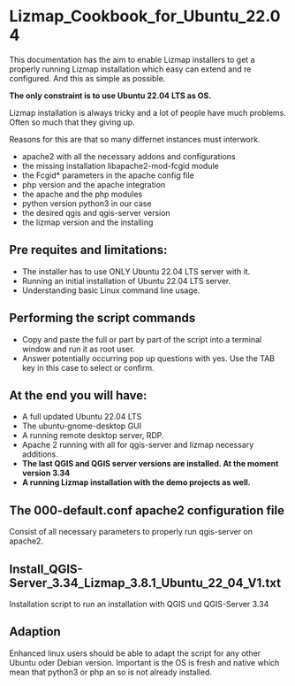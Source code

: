 # Lizmap_Cookbook_for_Ubuntu_22.04

This documentation has the aim to enable Lizmap installers to get a properly running Lizmap installation which easy can extend and re configured. And this as simple as possible.

**The only constraint is to use Ubuntu 22.04 LTS as OS.**

Lizmap installation is always tricky and a lot of people have much problems. Often so much that they giving up.

Reasons for this are that so many differnet instances must interwork. 
- apache2 with all the necessary addons and configurations
- the missing installation libapache2-mod-fcgid module
- the Fcgid* parameters in the apache config file
- php version and the apache integration
- the apache and the php modules
- python version python3 in our case
- the desired qgis and qgis-server version
- the lizmap version and the installing

## Pre requites and limitations:
- The installer has to use ONLY Ubuntu 22.04 LTS server with it. 
- Running an initial installation of Ubuntu 22.04 LTS server.
- Understanding basic Linux command line usage.

## Performing the script commands
- Copy and paste the full or part by part of the script into a terminal window and run it as root user.
- Answer potentially occurring pop up questions with yes. Use the TAB key in this case to select or confirm.

## At the end you will have:
- A full updated Ubuntu 22.04 LTS
- The ubuntu-gnome-desktop GUI
- A running remote desktop server, RDP.
- Apache 2 running with all for qgis-server and lizmap necessary additions.
- **The last QGIS and QGIS server versions are installed. At the moment version 3.34**
- **A running Lizmap installation with the demo projects as well.**

## The 000-default.conf apache2 configuration file
Consist of all necessary parameters to properly run qgis-server on apache2.

## Install_QGIS-Server_3.34_Lizmap_3.8.1_Ubuntu_22_04_V1.txt
Installation script to run an installation with QGIS und QGIS-Server 3.34

## Adaption
Enhanced linux users should be able to adapt the script for any other Ubuntu oder Debian version. Important is the OS is fresh and native which mean that python3 or php an so is not already installed.


